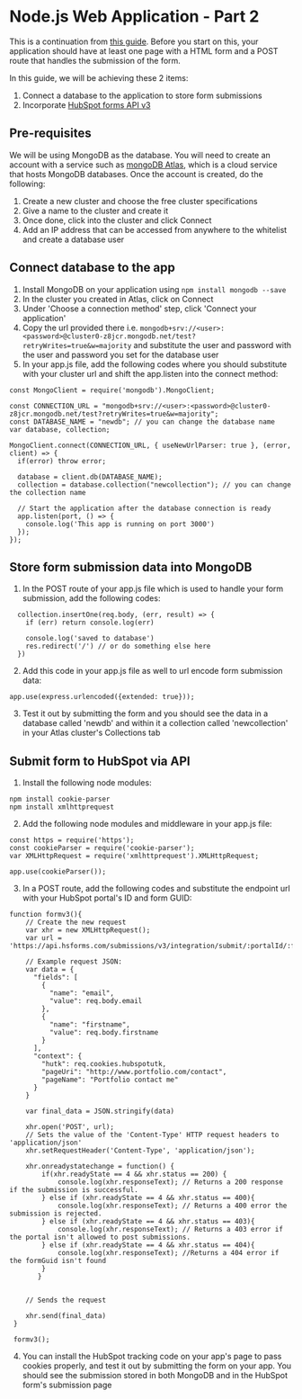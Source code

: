 # Node.js Web Application - Part 2
This is a continuation from [this guide](https://github.com/apacpe/nano-stack-training-1). Before you start on this, your application should have at least one page with a HTML form and a POST route that handles the submission of the form.  

In this guide, we will be achieving these 2 items:
1. Connect a database to the application to store form submissions  
2. Incorporate [HubSpot forms API v3](https://developers.hubspot.com/docs/methods/forms/submit_form)

## Pre-requisites
We will be using MongoDB as the database. You will need to create an account with a service such as [mongoDB Atlas](https://www.mongodb.com/cloud/atlas?jmp=homepage), which is a cloud service that hosts MongoDB databases. Once the account is created, do the following:
1. Create a new cluster and choose the free cluster specifications
2. Give a name to the cluster and create it
3. Once done, click into the cluster and click Connect 
4. Add an IP address that can be accessed from anywhere to the whitelist and create a database user

## Connect database to the app
1. Install MongoDB on your application using `npm install mongodb --save`
2. In the cluster you created in Atlas, click on Connect 
3. Under 'Choose a connection method' step, click 'Connect your application'
4. Copy the url provided there i.e. `mongodb+srv://<user>:<password>@cluster0-z8jcr.mongodb.net/test?retryWrites=true&w=majority` and substitute the user and password with the user and password you set for the database user
5. In your app.js file, add the following codes where you should substitute with your cluster url and shift the app.listen into the connect method:
```
const MongoClient = require('mongodb').MongoClient;

const CONNECTION_URL = "mongodb+srv://<user>:<password>@cluster0-z8jcr.mongodb.net/test?retryWrites=true&w=majority";
const DATABASE_NAME = "newdb"; // you can change the database name
var database, collection;

MongoClient.connect(CONNECTION_URL, { useNewUrlParser: true }, (error, client) => {
  if(error) throw error;

  database = client.db(DATABASE_NAME);
  collection = database.collection("newcollection"); // you can change the collection name

  // Start the application after the database connection is ready
  app.listen(port, () => {
    console.log('This app is running on port 3000')
  });
});
```

## Store form submission data into MongoDB
1. In the POST route of your app.js file which is used to handle your form submission, add the following codes:
```
  collection.insertOne(req.body, (err, result) => {  
    if (err) return console.log(err)

    console.log('saved to database')
    res.redirect('/') // or do something else here
  })
```
2. Add this code in your app.js file as well to url encode form submission data:
```
app.use(express.urlencoded({extended: true}));
```

3. Test it out by submitting the form and you should see the data in a database called 'newdb' and within it a collection called 'newcollection' in your Atlas cluster's Collections tab

## Submit form to HubSpot via API
1. Install the following node modules:
```
npm install cookie-parser
npm install xmlhttprequest
```
2. Add the following node modules and middleware in your app.js file:
```
const https = require('https');
const cookieParser = require('cookie-parser');
var XMLHttpRequest = require('xmlhttprequest').XMLHttpRequest;

app.use(cookieParser());
```
3. In a POST route, add the following codes and substitute the endpoint url with your HubSpot portal's ID and form GUID:
```
function formv3(){
    // Create the new request 
    var xhr = new XMLHttpRequest();
    var url = 'https://api.hsforms.com/submissions/v3/integration/submit/:portalId/:formGuid'
    
    // Example request JSON:
    var data = {
      "fields": [
        {
          "name": "email",
          "value": req.body.email
        },
        {
          "name": "firstname",
          "value": req.body.firstname
        }
      ],
      "context": {
        "hutk": req.cookies.hubspotutk,
        "pageUri": "http://www.portfolio.com/contact",
        "pageName": "Portfolio contact me"
      }
    }

    var final_data = JSON.stringify(data)

    xhr.open('POST', url);
    // Sets the value of the 'Content-Type' HTTP request headers to 'application/json'
    xhr.setRequestHeader('Content-Type', 'application/json');

    xhr.onreadystatechange = function() {
        if(xhr.readyState == 4 && xhr.status == 200) { 
            console.log(xhr.responseText); // Returns a 200 response if the submission is successful.
        } else if (xhr.readyState == 4 && xhr.status == 400){ 
            console.log(xhr.responseText); // Returns a 400 error the submission is rejected.          
        } else if (xhr.readyState == 4 && xhr.status == 403){ 
            console.log(xhr.responseText); // Returns a 403 error if the portal isn't allowed to post submissions.           
        } else if (xhr.readyState == 4 && xhr.status == 404){ 
            console.log(xhr.responseText); //Returns a 404 error if the formGuid isn't found     
        }
       }


    // Sends the request 
    
    xhr.send(final_data)
 }

 formv3();
```
4. You can install the HubSpot tracking code on your app's page to pass cookies properly, and test it out by submitting the form on your app. You should see the submission stored in both MongoDB and in the HubSpot form's submission page
